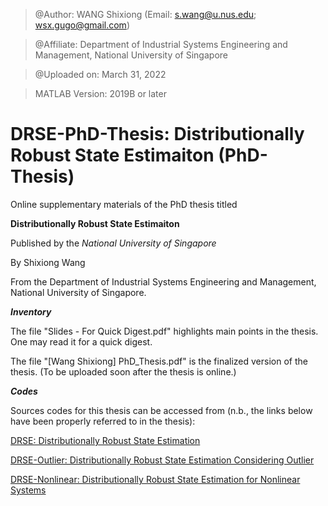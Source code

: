 > @Author: WANG Shixiong (Email: <s.wang@u.nus.edu>; <wsx.gugo@gmail.com>)

> @Affiliate: Department of Industrial Systems Engineering and Management, National University of Singapore

> @Uploaded on: March 31, 2022

> MATLAB Version: 2019B or later

# DRSE-PhD-Thesis: Distributionally Robust State Estimaiton (PhD-Thesis)

Online supplementary materials of the PhD thesis titled 

**Distributionally Robust State Estimaiton**

Published by the _National University of Singapore_ 

By Shixiong Wang

From the Department of Industrial Systems Engineering and Management, National University of Singapore.

***Inventory***

The file "Slides - For Quick Digest.pdf" highlights main points in the thesis. One may read it for a quick digest.

The file "[Wang Shixiong] PhD_Thesis.pdf" is the finalized version of the thesis. (To be uploaded soon after the thesis is online.)

***Codes***

Sources codes for this thesis can be accessed from (n.b., the links below have been properly referred to in the thesis):

[DRSE: Distributionally Robust State Estimation](https://github.com/Spratm-Asleaf/DRSE)

[DRSE-Outlier: Distributionally Robust State Estimation Considering Outlier](https://github.com/Spratm-Asleaf/DRSE-Outlier)

[DRSE-Nonlinear: Distributionally Robust State Estimation for Nonlinear Systems](https://github.com/Spratm-Asleaf/DRSE-Nonlinear)


